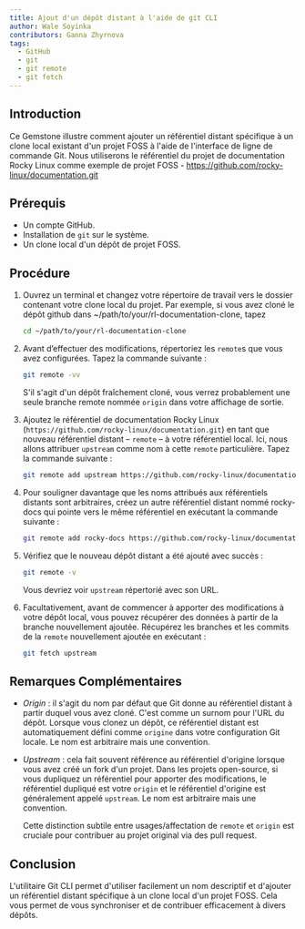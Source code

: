 ```yaml
---
title: Ajout d'un dépôt distant à l'aide de git CLI
author: Wale Soyinka
contributors: Ganna Zhyrnova
tags:
  - GitHub
  - git
  - git remote
  - git fetch
---
```


## Introduction

Ce Gemstone illustre comment ajouter un référentiel distant spécifique à un clone local existant d'un projet FOSS à l'aide de l'interface de ligne de commande Git.
Nous utiliserons le référentiel du projet de documentation Rocky Linux comme exemple de projet FOSS - <https://github.com/rocky-linux/documentation.git>

## Prérequis

- Un compte GitHub.
- Installation de `git` sur le système.
- Un clone local d'un dépôt de projet FOSS.

## Procédure

1. Ouvrez un terminal et changez votre répertoire de travail vers le dossier contenant votre clone local du projet.
   Par exemple, si vous avez cloné le dépôt github dans ~/path/to/your/rl-documentation-clone, tapez

   ```bash
   cd ~/path/to/your/rl-documentation-clone
   ```

2. Avant d’effectuer des modifications, répertoriez les `remote`s que vous avez configurées. Tapez la commande suivante :

   ```bash
   git remote -vv
   ```

   S'il s'agit d'un dépôt fraîchement cloné, vous verrez probablement une seule branche remote nommée `origin` dans votre affichage de sortie.

3. Ajoutez le référentiel de documentation Rocky Linux (`https://github.com/rocky-linux/documentation.git`) en tant que nouveau référentiel distant – `remote` – à votre référentiel local. Ici, nous allons attribuer `upstream` comme nom à cette `remote` particulière. Tapez la commande suivante :

   ```bash
   git remote add upstream https://github.com/rocky-linux/documentation.git
   ```

4. Pour souligner davantage que les noms attribués aux référentiels distants sont arbitraires, créez un autre référentiel distant nommé rocky-docs qui pointe vers le même référentiel en exécutant la commande suivante :

   ```bash
   git remote add rocky-docs https://github.com/rocky-linux/documentation.git
   ```

5. Vérifiez que le nouveau dépôt distant a été ajouté avec succès :

   ```bash
   git remote -v
   ```

   Vous devriez voir `upstream` répertorié avec son URL.

6. Facultativement, avant de commencer à apporter des modifications à votre dépôt local, vous pouvez récupérer des données à partir de la branche nouvellement ajoutée.
   Récupérez les branches et les commits de la `remote` nouvellement ajoutée en exécutant :

   ```bash
   git fetch upstream
   ```

## Remarques Complémentaires

- _Origin_ : il s'agit du nom par défaut que Git donne au référentiel distant à partir duquel vous avez cloné. C'est comme un surnom pour l'URL du dépôt. Lorsque vous clonez un dépôt, ce référentiel distant est automatiquement défini comme `origine` dans votre configuration Git locale. Le nom est arbitraire mais une convention.

- _Upstream_ : cela fait souvent référence au référentiel d'origine lorsque vous avez créé un fork d'un projet.
  Dans les projets open-source, si vous dupliquez un référentiel pour apporter des modifications, le référentiel dupliqué est votre `origin` et le référentiel d'origine est généralement appelé `upstream`. Le nom est arbitraire mais une convention.

  Cette distinction subtile entre usages/affectation de `remote` et `origin` est cruciale pour contribuer au projet original via des pull request.

## Conclusion

L'utilitaire Git CLI permet d'utiliser facilement un nom descriptif et d'ajouter un référentiel distant spécifique à un clone local d'un projet FOSS. Cela vous permet de vous synchroniser et de contribuer efficacement à divers dépôts.
